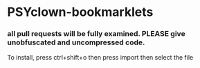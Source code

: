 # PSYclown-bookmarklets
### all pull requests will be fully examined. PLEASE give unobfuscated and uncompressed code.
To install, press ctrl+shift+o
then press import
then select the file

